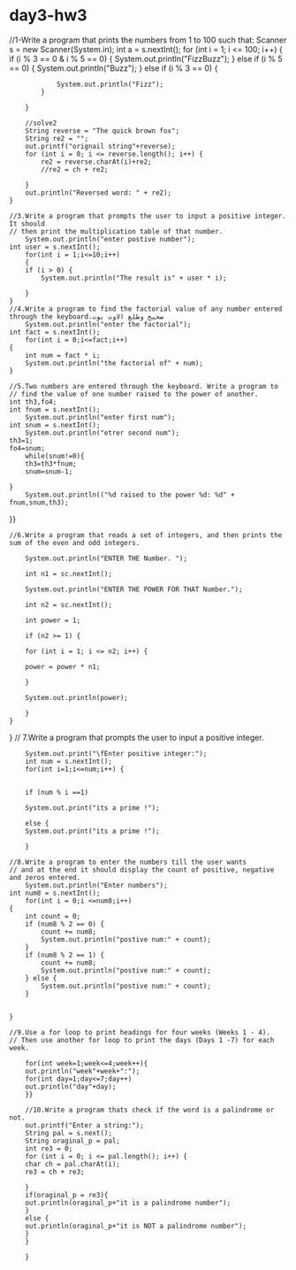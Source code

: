 # day3-hw3
  //1-Write a program that prints the numbers from 1 to 100 such that:
        Scanner s = new Scanner(System.in);
        int a = s.nextInt();
        for (int i = 1; i <= 100; i++) {
            if (i % 3 == 0 & i % 5 == 0) {
                System.out.println("FizzBuzz");
            } else if (i % 5 == 0) {
                System.out.println("Buzz");
            } else if (i % 3 == 0) {

                System.out.println("Fizz");
            }

        }

        //solve2
        String reverse = "The quick brown fox";
        String re2 = "";
        out.printf("orignail string"+reverse);
        for (int i = 0; i <= reverse.length(); i++) {
            re2 = reverse.charAt(i)+re2;
            //re2 = ch + re2;

        }
        out.println("Reversed word: " + re2);
    }
    
    //3.Write a program that prompts the user to input a positive integer. It should
    // then print the multiplication table of that number.
        System.out.println("enter postive number");
    int user = s.nextInt();
        for(int i = 1;i<=10;i++)
        {
        if (i > 0) {
            System.out.println("The result is" + user * i);

        }
    }
    //4.Write a program to find the factorial value of any number entered through the keyboard.صحيح وطلع الاوت بوت
        System.out.println("enter the factorial");
    int fact = s.nextInt();
        for(int i = 0;i<=fact;i++)
    {
        int num = fact * i;
        System.out.println("the factorial of" + num);
    }

    //5.Two numbers are entered through the keyboard. Write a program to
    // find the value of one number raised to the power of another.
    int th3,fo4;
    int fnum = s.nextInt();
        System.out.println("enter first num");
    int snum = s.nextInt();
        System.out.println("etrer second num");
    th3=1;
    fo4=snum;
        while(snum!=0){
        th3=th3*fnum;
        snum=snum-1;

    }
        System.out.println(("%d raised to the power %d: %d" + fnum,snum,th3);
}}

    //6.Write a program that reads a set of integers, and then prints the sum of the even and odd integers.

        System.out.println("ENTER THE Number. ");

        int n1 = sc.nextInt();

        System.out.println("ENTER THE POWER FOR THAT Number.");

        int n2 = sc.nextInt();

        int power = 1;

        if (n2 >= 1) {

        for (int i = 1; i <= n2; i++) {

        power = power * n1;

        }

        System.out.println(power);

        }
    }
}
//  7.Write a program that prompts the user to input a positive integer.

        System.out.print("\fEnter positive integer:");
        int num = s.nextInt();
        for(int i=1;i<=num;i++) {


        if (num % i ==1)

        System.out.print("its a prime !");

        else {
        System.out.print("its a prime !");

        }

    //8.Write a program to enter the numbers till the user wants
    // and at the end it should display the count of positive, negative and zeros entered.
        System.out.println("Enter numbers");
    int num8 = s.nextInt();
        for(int i = 0;i <=num8;i++)
    {
        int count = 0;
        if (num8 % 2 == 0) {
            count += num8;
            System.out.println("postive num:" + count);
        }
        if (num8 % 2 == 1) {
            count += num8;
            System.out.println("postive num:" + count);
        } else {
            System.out.println("postive num:" + count);
        }


    }

    //9.Use a for loop to print headings for four weeks (Weeks 1 - 4).
    // Then use another for loop to print the days (Days 1 -7) for each week.

        for(int week=1;week<=4;week++){
        out.println("week"+week+":");
        for(int day=1;day<=7;day++)
        out.println("day"+day);
        }}

        //10.Write a program thats check if the word is a palindrome or not.
        out.printf("Enter a string:");
        String pal = s.next();
        String oraginal_p = pal;
        int re3 = 0;
        for (int i = 0; i <= pal.length(); i++) {
        char ch = pal.charAt(i);
        re3 = ch + re3;

        }
        if(oraginal_p = re3){
        out.println(oraginal_p+"it is a palindrome number");
        }
        else {
        out.println(oraginal_p+"it is NOT a palindrome number");
        }
        }

        }
